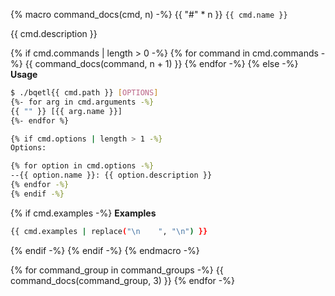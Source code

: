 {% macro command_docs(cmd, n) -%}
{{ "#" * n }} `{{ cmd.name }}`

{{ cmd.description }}

{% if cmd.commands | length > 0 -%}
{% for command in cmd.commands -%}
    {{ command_docs(command, n + 1) }}
{% endfor -%}
{% else -%}
**Usage**

```bash
$ ./bqetl{{ cmd.path }} [OPTIONS]
{%- for arg in cmd.arguments -%}
{{ "" }} [{{ arg.name }}]
{%- endfor %}

{% if cmd.options | length > 1 -%}
Options:

{% for option in cmd.options -%}
--{{ option.name }}: {{ option.description }}
{% endfor -%}
{% endif -%}
```

{% if cmd.examples -%}
**Examples**

```bash
{{ cmd.examples | replace("\n    ", "\n") }}
```
{% endif -%}
{% endif -%}
{% endmacro -%}

{% for command_group in command_groups -%}
    {{ command_docs(command_group, 3) }}
{% endfor -%}
